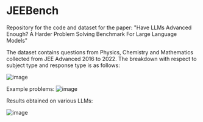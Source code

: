 # JEEBench
Repository for the code and dataset for the paper: "Have LLMs Advanced Enough? A Harder Problem Solving Benchmark For Large Language Models"

The dataset contains questions from Physics, Chemistry and Mathematics collected from JEE Advanced 2016 to 2022. The breakdown  with respect to subject type and response type is as follows:

![image](https://github.com/hgaurav2k/JEEBench/assets/45387992/7c310e47-bd3f-4316-822b-02d87b5281b2)


Example problems:
![image](https://github.com/hgaurav2k/JEEBench/assets/45387992/20f918d8-76dd-4d22-8613-663fdb417253)


Results obtained on various LLMs:

![image](https://github.com/hgaurav2k/JEEBench/assets/45387992/85c33c9b-2ccf-4973-ad1a-872a65d264af)
